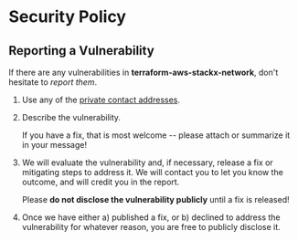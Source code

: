 # Security Policy

## Reporting a Vulnerability

If there are any vulnerabilities in **terraform-aws-stackx-network**, don't hesitate to _report them_.

1. Use any of the [private contact addresses](https://github.com/ventx/terraform-aws-stackx-network#support).
2. Describe the vulnerability.

   If you have a fix, that is most welcome -- please attach or summarize it in your message!

3. We will evaluate the vulnerability and, if necessary, release a fix or mitigating steps to address it. We will contact you to let you know the outcome, and will credit you in the report.

   Please **do not disclose the vulnerability publicly** until a fix is released!

4. Once we have either a) published a fix, or b) declined to address the vulnerability for whatever reason, you are free to publicly disclose it.
